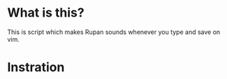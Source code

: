 # What is this?
This is script which makes Rupan sounds whenever you type and save on vim.

# Instration

